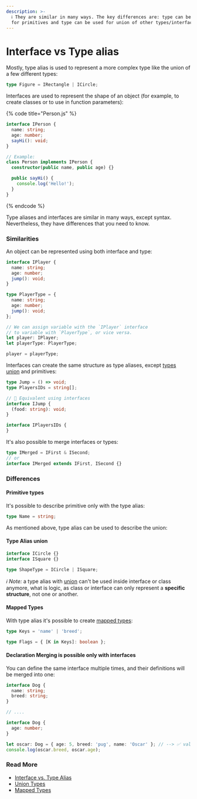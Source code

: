 ```yaml
---
description: >-
  ℹ️ They are similar in many ways. The key differences are: type can be used
  for primitives and type can be used for union of other types/interfaces.
---
```


# Interface vs Type alias

Mostly, type alias is used to represent a more complex type like the union of a few different types:

```typescript
type Figure = IRectangle | ICircle;
```

Interfaces are used to represent the shape of an object \(for example, to create classes or to use in function parameters\):

{% code title="Person.js" %}
```typescript
interface IPerson {
  name: string;
  age: number;
  sayHi(): void;
}

// Example:
class Person implements IPerson {
  constructor(public name, public age) {}

  public sayHi() {
    console.log('Hello!');
  }
}
```
{% endcode %}

Type aliases and interfaces are similar in many ways, except syntax. Nevertheless, they have differences that you need to know.

### Similarities

An object can be represented using both interface and type:

```typescript
interface IPlayer {
  name: string;
  age: number;
  jump(): void;
}

type PlayerType = {
  name: string;
  age: number;
  jump(): void;
};

// We can assign variable with the `IPlayer` interface
// to variable with `PlayerType`, or vice versa.
let player: IPlayer;
let playerType: PlayerType;

player = playerType;
```

Interfaces can create the same structure as type aliases, except [types union](https://www.typescriptlang.org/docs/handbook/advanced-types.html#union-types) and primitives:

```typescript
type Jump = () => void;
type PlayersIDs = string[];

// 🔽 Equivalent using interfaces
interface IJump {
  (food: string): void;
}

interface IPlayersIDs {
}
```

It's also possible to merge interfaces or types:

```typescript
type IMerged = IFirst & ISecond;
// or
interface IMerged extends IFirst, ISecond {}
```

### Differences

#### Primitive types

It's possible to describe primitive only with the type alias:

```typescript
type Name = string;
```

As mentioned above, type alias can be used to describe the union:

#### Type Alias union

```typescript
interface ICircle {}
interface ISquare {}

type ShapeType = ICircle | ISquare;
```

_ℹ️ Note:_ a type alias with [union](https://www.typescriptlang.org/docs/handbook/advanced-types.html#union-types) can't be used inside interface or class anymore, what is logic, as class or interface can only represent a **specific structure**, not one or another.

#### Mapped Types

With type alias it's possible to create [mapped types](https://www.typescriptlang.org/docs/handbook/advanced-types.html#mapped-types):

```typescript
type Keys = 'name' | 'breed';

type Flags = { [K in Keys]: boolean };
```

#### Declaration Merging is possible only with interfaces

You can define the same interface multiple times, and their definitions will be merged into one:

```typescript
interface Dog {
  name: string;
  breed: string;
}

// ....

interface Dog {
  age: number;
}

let oscar: Dog = { age: 5, breed: 'pug', name: 'Oscar' }; // --> ✅ valid
console.log(oscar.breed, oscar.age);
```

### Read More

* [Interface vs. Type Alias](https://www.typescriptlang.org/docs/handbook/advanced-types.html#interfaces-vs-type-aliases)
* [Union Types](https://www.typescriptlang.org/docs/handbook/advanced-types.html#union-types)
* [Mapped Types](https://www.typescriptlang.org/docs/handbook/advanced-types.html#mapped-types)

